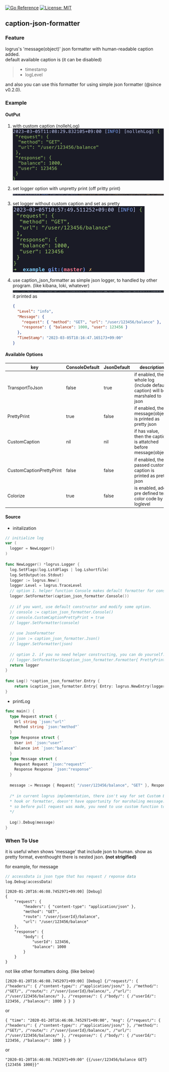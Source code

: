 [![Go Reference](https://pkg.go.dev/badge/github.com/nolleh/caption_json_formatter.svg)](https://pkg.go.dev/github.com/nolleh/caption_json_formatter)
[![License: MIT](https://img.shields.io/badge/License-MIT-yellow.svg)](https://opensource.org/licenses/MIT)

## caption-json-formatter

### Feature

logrus's 'message(object)' json formatter with human-readable caption added.  
default available caption is (it can be disabled)

> - timestamp
> - logLevel

and also you can use this formatter for using simple json formatter (@since v0.2.0).

### Example

#### OutPut

1. with custom caption (nollehLog)  
   <img src="docs/images/example_01.png" alt="with caption"/>

2. set logger option with unpretty print (off pritty print)  
   <img src="docs/images/example_02.png" alt="unpretty"/>

3. set logger without custom caption and set as pretty  
   <img src="docs/images/example_03.png" alt="no caption"/>

4. use caption_json_formatter as simple json logger, to handled by other program. (like kibana, loki, whatever)
   <img src="docs/images/example_04.png" alt="json with default caption">
   it printed as
   ```json
   {
     "Level": "info",
     "Message": {
       "request": { "method": "GET", "url": "/user/123456/balance" },
       "response": { "balance": 1000, "user": 123456 }
     },
     "TimeStamp": "2023-03-05T18:16:47.165173+09:00"
   }
   ```

#### Available Options

| key                      | ConsoleDefault | JsonDefault | description                                                                   |
| ------------------------ | -------------- | ----------- | ----------------------------------------------------------------------------- |
| TransportToJson          | false          | true        | if enabled, the whole log (include default caption) will be marshaled to json |
| PrettyPrint              | true           | false       | if enabled, the message(object) is printed as pretty json                     |
| CustomCaption            | nil            | nil         | if has value, then the caption is attatched before message(object)            |
| CustomCaptionPrettyPrint | false          | false       | if enabled, the passed custom caption is printed as pretty json               |
| Colorize                 | true           | false       | is enabled, add pre defined term color code by loglevel                       |

#### Source

- initalization

```go
// initialize log
var (
  logger = NewLogger()
)

func NewLogger() *logrus.Logger {
  log.SetFlags(log.LstdFlags | log.Lshortfile)
  log.SetOutput(os.Stdout)
  logger := logrus.New()
  logger.Level = logrus.TraceLevel
  // option 1. helper function Console makes default formatter for console
  logger.SetFormatter(caption_json_formatter.Console())

  // if you want, use default constructor and modify some option.
  // console := caption_json_formatter.Console()
  // console.CustomCaptionPrettyPrint = true
  // logger.SetFormatter(console)

  // use JsonFormatter
  // json := caption_json_formatter.Json()
  // logger.SetFormatter(json)

  // option 2. if you no need helper constructing, you can do yourself. (not recommended)
  // logger.SetFormatter(&caption_json_formatter.Formatter{ PrettyPrint: true })
  return logger
}

func Log() *caption_json_formatter.Entry {
	return &caption_json_formatter.Entry{ Entry: logrus.NewEntry(logger) }
}
```

- printLog

```go
func main() {
  type Request struct {
    Url string `json:"url"`
    Method string `json:"method"`
  }
  type Response struct {
    User int `json:"user"`
    Balance int `json:"balance"`
  }
  type Message struct {
    Request Request `json:"request"`
    Response Response `json:"response"`
  }

  message := Message { Request{ "/user/123456/balance", "GET" }, Response{123456, 1000} }

  /* in current logrus implementation, there isn't way for set Custom Entry
  * hook or formatter, doesn't have opportunity for marshaling message.
  * so before pull request was made, you need to use custom function to use extended entry.
  */

  Log().Debug(message)
}
```

### When To Use

it is useful when shows 'message' that include json to human.
show as pretty format, eventhought there is nested json. **(not strigified)**

for example, for message

```go
// accessData is json type that has request / reponse data
log.Debug(accessData)
```

```
[2020-01-20T16:46:08.7452971+09:00] [Debug]
{
    "request": {
        "headers": { "content-type": "application/json" },
        "method": "GET",
        "route": "/user/{userId}/balance",
        "url": "/user/123456/balance"
    },
    "response": {
        "body": {
            "userId": 123456,
            "balance": 1000
        }
    }
}
```

not like other formatters doing. (like below)

```
[2020-01-20T16:46:08.7452971+09:00] [Debug] {/"request/": { /"headers/": { /"content-type/": /"application/json/" }, /"method/": /"GET/", /"route/": /"/user/{userId}/balance/", /"url/": /"/user/123456/balance/" }, /"response/": { /"body/": { /"userId/": 123456, /"balance/": 1000 } } }
```

or

```
{ "time": "2020-01-20T16:46:08.7452971+09:00", "msg": {/"request/": { /"headers/": { /"content-type/": /"application/json/" }, /"method/": /"GET/", /"route/": /"/user/{userId}/balance/", /"url/": /"/user/123456/balance/" }, /"response/": { /"body/": { /"userId/": 123456, /"balance/": 1000 } }
```

or

```
"2020-01-20T16:46:08.7452971+09:00" {{/user/123456/balance GET} {123456 1000}}"
```
